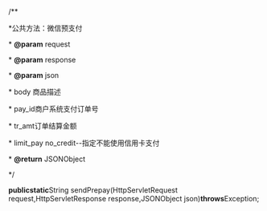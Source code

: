 /\*\*

\*公共方法：微信预支付

\* **@param** request

\* **@param** response

\* **@param** json

\*  body 商品描述

\*  pay\_id商户系统支付订单号

\*  tr\_amt订单结算金额

\*  limit\_pay no\_credit--指定不能使用信用卡支付

\* **@return** JSONObject

\*/

**publicstatic**String sendPrepay\(HttpServletRequest request,HttpServletResponse response,JSONObject json\)**throws**Exception;



